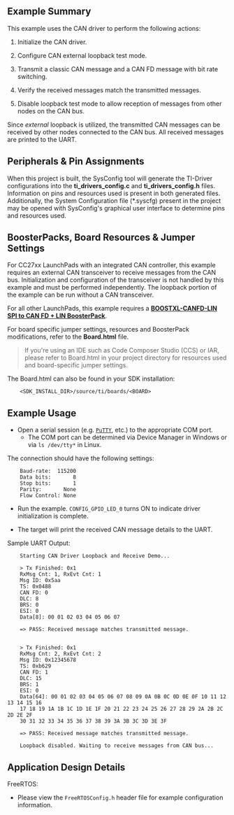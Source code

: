 ## Example Summary

This example uses the CAN driver to perform the following actions:

1) Initialize the CAN driver.

2) Configure CAN external loopback test mode.

3) Transmit a classic CAN message and a CAN FD message with bit rate switching.

4) Verify the received messages match the transmitted messages.

5) Disable loopback test mode to allow reception of messages from other nodes on the CAN bus.

Since *external* loopback is utilized, the transmitted CAN messages can be
received by other nodes connected to the CAN bus. All received messages are
printed to the UART.

## Peripherals & Pin Assignments

When this project is built, the SysConfig tool will generate the TI-Driver
configurations into the __ti_drivers_config.c__ and __ti_drivers_config.h__
files. Information on pins and resources used is present in both generated
files. Additionally, the System Configuration file (\*.syscfg) present in the
project may be opened with SysConfig's graphical user interface to determine
pins and resources used.

## BoosterPacks, Board Resources & Jumper Settings

For CC27xx LaunchPads with an integrated CAN controller, this example requires
an external CAN transceiver to receive messages from the CAN bus. Initialization
and configuration of the transceiver is not handled by this example and must be
performed independently. The loopback portion of the example can be run without
a CAN transceiver.

For all other LaunchPads, this example requires a
[__BOOSTXL-CANFD-LIN SPI to CAN FD + LIN BoosterPack__][boostxl-canfd-lin].

For board specific jumper settings, resources and BoosterPack modifications,
refer to the __Board.html__ file.

> If you're using an IDE such as Code Composer Studio (CCS) or IAR, please
refer to Board.html in your project directory for resources used and
board-specific jumper settings.

The Board.html can also be found in your SDK installation:

        <SDK_INSTALL_DIR>/source/ti/boards/<BOARD>

## Example Usage

* Open a serial session (e.g. [`PuTTY`](http://www.putty.org/ "PuTTY's
Homepage"), etc.) to the appropriate COM port.
    * The COM port can be determined via Device Manager in Windows or via
`ls /dev/tty*` in Linux.

The connection should have the following settings:
```
    Baud-rate:  115200
    Data bits:       8
    Stop bits:       1
    Parity:       None
    Flow Control: None
```

* Run the example. `CONFIG_GPIO_LED_0` turns ON to indicate driver
initialization is complete.

* The target will print the received CAN message details to the UART.

Sample UART Output:

```
    Starting CAN Driver Loopback and Receive Demo...

    > Tx Finished: 0x1
    RxMsg Cnt: 1, RxEvt Cnt: 1
    Msg ID: 0x5aa
    TS: 0x0488
    CAN FD: 0
    DLC: 8
    BRS: 0
    ESI: 0
    Data[8]: 00 01 02 03 04 05 06 07

    => PASS: Received message matches transmitted message.


    > Tx Finished: 0x1
    RxMsg Cnt: 2, RxEvt Cnt: 2
    Msg ID: 0x12345678
    TS: 0xb629
    CAN FD: 1
    DLC: 15
    BRS: 1
    ESI: 0
    Data[64]: 00 01 02 03 04 05 06 07 08 09 0A 0B 0C 0D 0E 0F 10 11 12 13 14 15 16
    17 18 19 1A 1B 1C 1D 1E 1F 20 21 22 23 24 25 26 27 28 29 2A 2B 2C 2D 2E 2F
    30 31 32 33 34 35 36 37 38 39 3A 3B 3C 3D 3E 3F

    => PASS: Received message matches transmitted message.

    Loopback disabled. Waiting to receive messages from CAN bus...
```

## Application Design Details

FreeRTOS:

* Please view the `FreeRTOSConfig.h` header file for example configuration
information.

[boostxl-canfd-lin]: https://www.ti.com/tool/BOOSTXL-CANFD-LIN